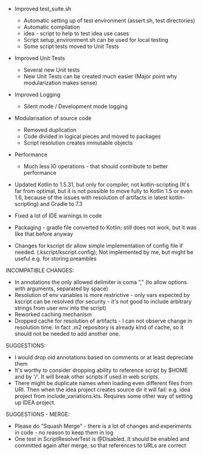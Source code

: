 * Improved test_suite.sh
  * Automatic setting up of test environment (assert.sh, test directories) 
  * Automatic compilation
  * idea - script to help to test idea use cases
  * Script setup_environment.sh can be used for local testing
  * Some script tests moved to Unit Tests 

* Improved Unit Tests
  * Several new Unit tests
  * New Unit Tests can be created much easier (Major point why modularization makes sense)
 
* Improved Logging
  * Silent mode / Development mode logging

* Modularisation of source code
  * Removed duplication
  * Code divided in logical pieces and moved to packages 
  * Script resolution creates immutable objects

* Performance
  * Much less IO operations - that should contribute to better performance

* Updated Kotlin to 1.5.31, but only for compiler, not kotlin-scripting (It's far from optimal, but it is not possible to move fully to Kotlin 1.5 or even 1.6, because of the issues with resolution of artifacts in latest kotlin-scripting) and Gradle to 7.3

* Fixed a lot of IDE warnings in code

* Packaging - gradle file converted to Kotlin; still does not work, but it was like that before anyway

* Changes for kscript dir allow simple implementation of config file if needed. (.kscript/kscript.config); Not implemented by me, but might be useful e.g. for storing preambles

INCOMPATIBLE CHANGES:
* In annotations the only allowed delimiter is coma "," (to allow options with arguments, separated by space)
* Resolution of env variables is more restrictive - only vars expected by kscript can be resolved (for security - it's not good to include arbitrary strings from user env into the script)
* Reworked caching mechanism
* Dropped cache for resolution of artifacts - I can not observe change in resolution time. In fact .m2 repository is already kind of cache, so it should not be needed to add another one.  

SUGGESTIONS:
* I would drop old annotations based on comments or at least depreciate them 
* It's worthy to consider dropping ability to reference script by $HOME and by '/'. It will break other scripts if used in web scripts.
* There might be duplicate names when loading even different files from URI. Then when the idea project creates source dir it will fail: e.g. idea project from include_variations.kts. Requires some other way of setting up IDEA project.

SUGGESTIONS - MERGE:
* Please do "Squash Merge" - there is a lot of changes and experiments in code - no reason to keep them in log
* One test in ScriptResolverTest is @Disabled. It should be enabled and committed again after merge, so that references to URLs are correct
